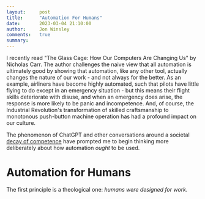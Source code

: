 ```yaml
---
layout:     post
title:      "Automation For Humans"
date:       2023-03-04 21:10:00
author:     Jon Winsley
comments:   true
summary:    
---
```


I recently read "The Glass Cage: How Our Computers Are Changing Us" by Nicholas Carr. The author challenges the naive view that all automation is ultimately good by showing that automation, like any other tool, actually changes the nature of our work - and not always for the better. As an example, airliners have become highly automated, such that pilots have little flying to do except in an emergency situation - but this means their flight skills deteriorate with disuse, and when an emergency does arise, the response is more likely to be panic and incompetence. And, of course, the Industrial Revolution's transformation of skilled craftsmanship to monotonous push-button machine operation has had a profound impact on our culture.

The phenomenon of ChatGPT and other conversations around a societal [decay of competence](https://acmp.substack.com/p/the-decay-of-competence-in-america) have prompted me to begin thinking more deliberately about how automation *ought* to be used.

# Automation for Humans

The first principle is a theological one: *humans were designed for work.* 